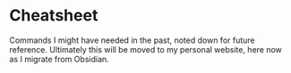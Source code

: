 # Cheatsheet

Commands I might have needed in the past, noted down for future reference.
Ultimately this will be moved to my personal website, here now as I migrate from
Obsidian.
